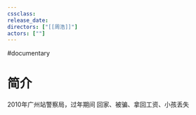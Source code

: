 ```yaml
---
cssclass: 
release_date: 
directors: ["[[周浩]]"]
actors: [""]
---
```

#documentary
# 简介
2010年广州站警察局，过年期间
回家、被骗、拿回工资、小孩丢失

